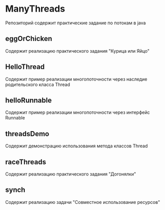 # ManyThreads
Репозиторий содержит практические задание по потокам в java 
## eggOrChicken
Содержит реализацию практического задания "Курица или Яйцо"
## HelloThread
Содержит пример реализации многопоточности через наследие родительского класса Thread
## helloRunnable
Содержит пример реализации многопоточности через интерфейс Runnable
## threadsDemo 
Содержит демонстрацию использования метода классов Thread
## raceThreads
Содержит реализацию практического задания "Догонялки"
## synch
Содержит реализацию задачи "Совместное использование ресурсов"
